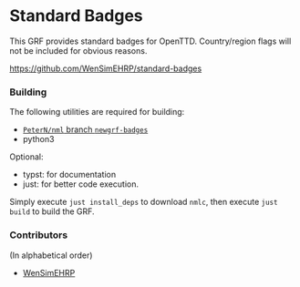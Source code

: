 # Standard Badges

This GRF provides standard badges for OpenTTD.
Country/region flags will not be included for obvious reasons.

<https://github.com/WenSimEHRP/standard-badges>

### Building

The following utilities are required for building:

- [`PeterN/nml` branch `newgrf-badges`](https://github.com/PeterN/nml/tree/newgrf-badges)
- python3

Optional:

- typst: for documentation
- just: for better code execution.

Simply execute `just install_deps` to download `nmlc`, then execute `just build` to build the GRF.

### Contributors

(In alphabetical order)

- [WenSimEHRP](https://github.com/wensimehrp)
